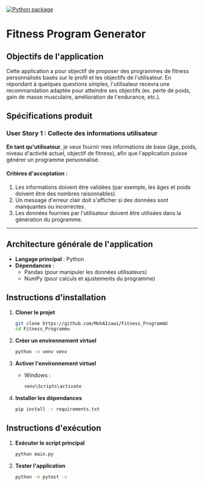 [![Python package](https://github.com/MohAIzawi/Fitness_ProgrammU/actions/workflows/python-package.yml/badge.svg)](https://github.com/MohAIzawi/Fitness_ProgrammU/actions/workflows/python-package.yml)

# Fitness Program Generator

## Objectifs de l'application
Cette application a pour objectif de proposer des programmes de fitness personnalisés basés sur le profil et les objectifs de l'utilisateur. En répondant à quelques questions simples, l'utilisateur recevra une recommandation adaptée pour atteindre ses objectifs (ex. perte de poids, gain de masse musculaire, amélioration de l'endurance, etc.).

## Spécifications produit

### User Story 1 : Collecte des informations utilisateur
**En tant qu'utilisateur**, je veux fournir mes informations de base (âge, poids, niveau d'activité actuel, objectif de fitness), afin que l'application puisse générer un programme personnalisé.

#### Critères d'acceptation :
1. Les informations doivent être validées (par exemple, les âges et poids doivent être des nombres raisonnables).
2. Un message d'erreur clair doit s'afficher si des données sont manquantes ou incorrectes.
3. Les données fournies par l'utilisateur doivent être utilisées dans la génération du programme.

---



## Architecture générale de l'application
- **Langage principal** : Python
- **Dépendances** :
  - Pandas (pour manipuler les données utilisateurs)
  - NumPy (pour calculs et ajustements du programme)

## Instructions d'installation

1. **Cloner le projet**
   ```bash
   git clone https://github.com/MohAIzawi/Fitness_ProgrammU
   cd Fitness_Programmu
   ```

2. **Créer un environnement virtuel**
   ```bash
   python -m venv venv
   ```

3. **Activer l'environnement virtuel**
   - Windows :
     ```bash
     venv\Scripts\activate
     ```

4. **Installer les dépendances**
   ```bash
   pip install -r requirements.txt
   ```

## Instructions d'exécution

1. **Exécuter le script principal**
   ```bash
   python main.py
   ```

2. **Tester l'application**
   ```bash
   python -m pytest -v
